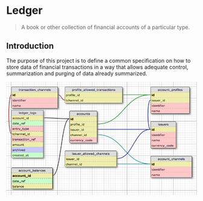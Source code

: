 # Ledger
> A book or other collection of financial accounts of a particular type.

## Introduction

The purpose of this project is to define a common specification on how to store data of financial transactions in a way that allows adequate control, summarization and purging of data already summarized.

![Diagram](https://raw.githubusercontent.com/verticelabs/ledger/master/db/ledger_diagram.png)
